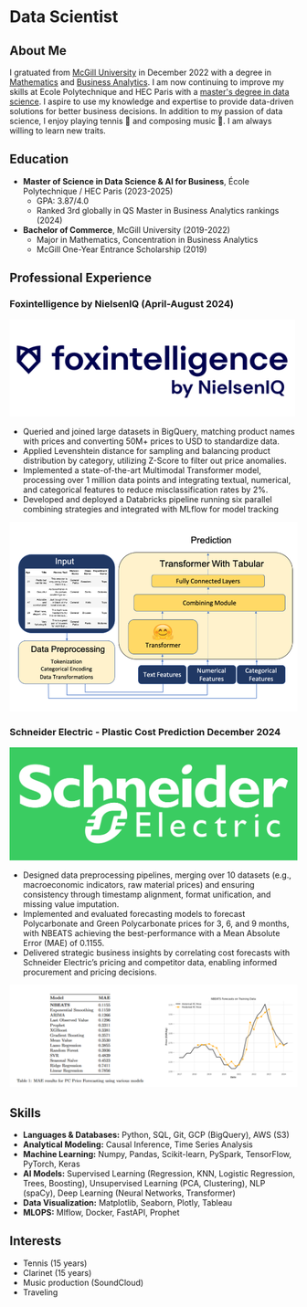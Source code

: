 # Data Scientist

**About Me**
------------

I gratuated from [McGill University](https://www.mcgill.ca/desautels/about/about-desautels/rankings) in December 2022 with a degree in [Mathematics](https://www.mcgill.ca/study/2024-2025/faculties/desautels/undergraduate/programs/bachelor-commerce-bcom-major-mathematics-and-statistics-management) and [Business Analytics](https://www.mcgill.ca/study/2024-2025/faculties/desautels/undergraduate/programs/bachelor-commerce-bcom-concentration-business-analytics). I am now continuing to improve my skills at Ecole Polytechnique and HEC Paris with a [master's degree in data science](https://programmes.polytechnique.edu/en/master/programs/data-science-for-business-joint-degree-with-hec). I aspire to use my knowledge and expertise to provide data-driven solutions for better business decisions. In addition to my passion of data science, I enjoy playing tennis 🎾 and composing music 🎵. I am always willing to learn new traits.

**Education**
------------

* **Master of Science in Data Science & AI for Business**, École Polytechnique / HEC Paris (2023-2025)
	+ GPA: 3.87/4.0
	+ Ranked 3rd globally in QS Master in Business Analytics rankings (2024)
* **Bachelor of Commerce**, McGill University (2019-2022)
	+ Major in Mathematics, Concentration in Business Analytics
	+ McGill One-Year Entrance Scholarship (2019)

**Professional Experience**
-------------------------

### Foxintelligence by NielsenIQ (April-August 2024)

![foxintelligence](docs/foxintelligence_by_nielseniq.png)

* Queried and joined large datasets in BigQuery, matching product names with prices and converting 50M+ prices to USD to standardize data.
* Applied Levenshtein distance for sampling and balancing product distribution by category, utilizing Z-Score to filter out price anomalies.
* Implemented a state-of-the-art Multimodal Transformer model, processing over 1 million data points and integrating textual, numerical, and categorical features to reduce misclassification rates by 2%.
* Developed and deployed a Databricks pipeline running six parallel combining strategies and integrated with MLflow for model tracking

![Multimodal Transformer](docs/multimodal_transformer.png)

### Schneider Electric - Plastic Cost Prediction	December 2024 

![Schneider Electric](docs/schneider_electric.png)

* Designed data preprocessing pipelines, merging over 10 datasets (e.g., macroeconomic indicators, raw material prices) and ensuring consistency through timestamp alignment, format unification, and missing value imputation.
* Implemented and evaluated forecasting models to forecast Polycarbonate and Green Polycarbonate prices for 3, 6, and 9 months, with NBEATS achieving the best-performance with a Mean Absolute Error (MAE) of 0.1155.
* Delivered strategic business insights by correlating cost forecasts with Schneider Electric’s pricing and competitor data, enabling informed procurement and pricing decisions.

![PolyCarbonate Price Forecasting](docs/schneider_electric_pc_price_forecasting.png)

**Skills**
------------------------------
- **Languages & Databases:** Python, SQL, Git, GCP (BigQuery), AWS (S3)
- **Analytical Modeling:** Causal Inference, Time Series Analysis
- **Machine Learning:** Numpy, Pandas, Scikit-learn, PySpark, TensorFlow, PyTorch, Keras 
- **AI Models:** Supervised Learning (Regression, KNN, Logistic Regression, Trees, Boosting), Unsupervised Learning (PCA, Clustering), NLP (spaCy), Deep Learning (Neural Networks, Transformer)
- **Data Visualization:** Matplotlib, Seaborn, Plotly, Tableau
- **MLOPS:** Mlflow, Docker, FastAPI, Prophet

**Interests**
------------------------------

* Tennis (15 years)
* Clarinet (15 years)
* Music production (SoundCloud)
* Traveling
